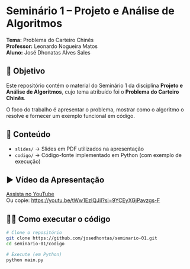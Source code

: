 # Seminário 1 – Projeto e Análise de Algoritmos  
**Tema:** Problema do Carteiro Chinês  
**Professor:** Leonardo Nogueira Matos  
**Aluno:** José Dhonatas Alves Sales  

## 🎯 Objetivo  
Este repositório contém o material do Seminário 1 da disciplina **Projeto e Análise de Algoritmos**, cujo tema atribuído foi o **Problema do Carteiro Chinês**.  

O foco do trabalho é apresentar o problema, mostrar como o algoritmo o resolve e fornecer um exemplo funcional em código.  

## 📂 Conteúdo  
- `slides/` → Slides em PDF utilizados na apresentação  
- `codigo/` → Código-fonte implementado em Python (com exemplo de execução)  

## ▶️ Vídeo da Apresentação  
[Assista no YouTube](https://youtu.be/tWw1EzIQJiI?si=9YCEyXGjPavzgs-F)  
Ou copie: https://youtu.be/tWw1EzIQJiI?si=9YCEyXGjPavzgs-F

## 👨‍💻 Como executar o código  
```bash
# Clone o repositório
git clone https://github.com/josedhontas/seminario-01.git
cd seminario-01/codigo

# Execute (em Python)
python main.py
